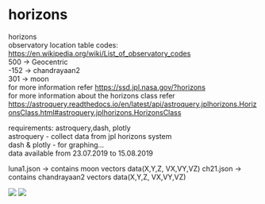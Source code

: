 # horizons
horizons 
<br>observatory location table codes: https://en.wikipedia.org/wiki/List_of_observatory_codes</br>
500 -> Geocentric </br>
-152 -> chandrayaan2</br>
301 -> moon</br>
for more information refer https://ssd.jpl.nasa.gov/?horizons</br>
for more information about the horizons class refer</br> https://astroquery.readthedocs.io/en/latest/api/astroquery.jplhorizons.HorizonsClass.html#astroquery.jplhorizons.HorizonsClass

requirements: astroquery,dash, plotly</br>
astroquery - collect data from jpl horizons system</br>
dash & plotly - for graphing...</br>
data available from 23.07.2019 to 15.08.2019

luna1.json -> contains moon vectors data(X,Y,Z, VX,VY,VZ)
ch21.json -> contains chandrayaan2 vectors data(X,Y,Z, VX,VY,VZ)



<img src = "https://github.com/bhaskar4n/horizons/blob/master/ch1.png"/>

<img src = "https://github.com/bhaskar4n/horizons/blob/master/ch.png"/>





